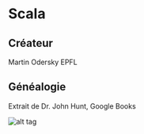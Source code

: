 # Scala

## Créateur 
Martin Odersky EPFL

## Généalogie

Extrait de Dr. John Hunt, Google Books 

![alt tag](https://github.com/CollegeBoreal/INF1042-16E/Scala/blob/master/ScalaGenealogy.png)
